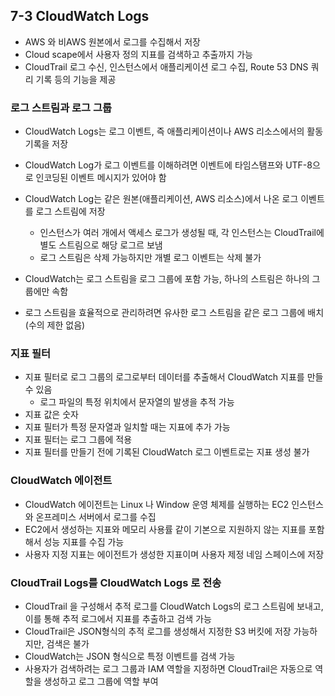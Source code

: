 ## 7-3 CloudWatch Logs

- AWS 와 비AWS 원본에서 로그를 수집해서 저장
- Cloud scape에서 사용자 정의 지표를 검색하고 추출까지 가능
- CloudTrail 로그 수신, 인스턴스에서 애플리케이션 로그 수집, Route 53 DNS 쿼리 기록 등의 기능을 제공



### 로그 스트림과 로그 그룹

- CloudWatch Logs는 로그 이벤트, 즉 애플리케이션이나 AWS 리소스에서의 활동 기록을 저장
- CloudWatch Log가 로그 이벤트를 이해하려면 이벤트에 타임스탬프와 UTF-8으로 인코딩된 이벤트 메시지가 있어야 함



- CloudWatch Log는 같은 원본(애플리케이션, AWS 리소스)에서 나온 로그 이벤트를 로그 스트림에 저장

  - 인스턴스가 여러 개에서 액세스 로그가 생성될 때, 각 인스턴스는 CloudTrail에 별도 스트림으로 해당 로그르 보냄
  - 로그 스트림은 삭제 가능하지만 개별 로그 이벤트는 삭제 불가

  

- CloudWatch는 로그 스트림을 로그 그룹에 포함 가능, 하나의 스트림은 하나의 그룹에만 속함

- 로그 스트림을 효율적으로 관리하려면 유사한 로그 스트림을 같은 로그 그룹에 배치(수의 제한 없음)



### 지표 필터

- 지표 필터로 로그 그룹의 로그로부터 데이터를 추출해서 CloudWatch 지표를 만들 수 있음
  - 로그 파일의 특정 위치에서 문자열의 발생을 추적 가능
- 지표 값은 숫자
- 지표 필터가 특정 문자열과 일치할 때는 지표에 추가 가능
- 지표 필터는 로그 그룹에 적용
- 지표 필터를 만들기 전에 기록된 CloudWatch 로그 이벤트로는 지표 생성 불가



### CloudWatch 에이전트

- CloudWatch 에이전트는 Linux 나 Window 운영 체제를 실행하는 EC2 인스턴스와 온프레미스 서버에서 로그를 수집
- EC2에서 생성하는 지표와 메모리 사용률 같이 기본으로 지원하지 않는 지표를 포함해서 성능 지표를 수집 가능
- 사용자 지정 지표는 에이전트가 생성한 지표이며 사용자 제정 네임 스페이스에 저장



### CloudTrail Logs를 CloudWatch Logs 로 전송

- CloudTrail 을 구성해서 추적 로그를 CloudWatch Logs의 로그 스트림에 보내고, 이를 통해 추적 로그에서 지표를 추출하고 검색 가능
- CloudTrail은 JSON형식의 추적 로그를 생성해서 지정한 S3 버킷에 저장 가능하지만, 검색은 불가
- CloudWatch는 JSON 형식으로 특정 이벤트를 검색 가능
- 사용자가 검색하려는 로그 그룹과 IAM 역할을 지정하면 CloudTrail은 자동으로 역할을 생성하고 로그 그룹에 역할 부여

